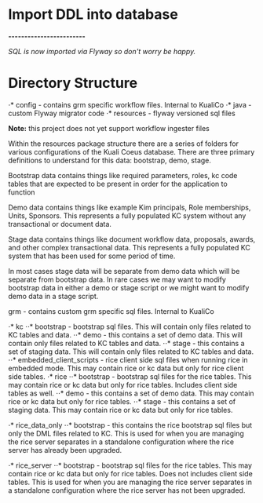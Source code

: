 # Import DDL into database
**------------------------**

*SQL is now imported via Flyway so don't worry be happy.*

# Directory Structure

⋅* config - contains grm specific workflow files. Internal to KualiCo
⋅* java - custom Flyway migrator code
⋅* resources - flyway versioned sql files

**Note:** this project does not yet support workflow ingester files

Within the resources package structure there are a series of folders for various configurations of the Kuali Coeus database.  There are three primary definitions to understand for this data: bootstrap, demo, stage.  

Bootstrap data contains things like required parameters, roles, kc code tables that are expected to be present in order for the application to function

Demo data contains things like example Kim principals, Role memberships, Units, Sponsors.  This represents a fully populated KC system without any transactional or document data.

Stage data contains things like document workflow data, proposals, awards, and other complex transactional data.  This represents a fully populated KC system that has been used for some period of time.

In most cases stage data will be separate from demo data which will be separate from bootstrap data.  In rare cases we may want to modify bootstrap data in either a demo or stage script or we might want to modify demo data in a stage script.

grm - contains custom grm specific sql files.  Internal to KualiCo

⋅* kc
⋅⋅* bootstrap - bootstrap sql files. This will contain only files related to KC tables and data.
⋅⋅* demo - this contains a set of demo data.  This will contain only files related to KC tables and data.
⋅⋅* stage - this contains a set of staging data.  This will contain only files related to KC tables and data.
⋅⋅* embedded_client_scripts - rice client side sql files when running rice in embedded mode.  This may contain rice or kc data but only for rice client side tables.
⋅* rice
⋅⋅* bootstrap - bootstrap sql files for the rice tables.  This may contain rice or kc data but only for rice tables.  Includes client side tables as well.
⋅⋅* demo - this contains a set of demo data.  This may contain rice or kc data but only for rice tables.
⋅⋅* stage - this contains a set of staging data.  This may contain rice or kc data but only for rice tables.

⋅* rice_data_only
⋅⋅* bootstrap - this contains the rice bootstrap sql files but only the DML files related to KC.  This is used for when you are managing the rice server separates in a standalone configuration where the rice server has already been upgraded.

⋅* rice_server
⋅⋅* bootstrap - bootstrap sql files for the rice tables.  This may contain rice or kc data but only for rice tables.  Does not includes client side tables.  This is used for when you are managing the rice server separates in a standalone configuration where the rice server has not been upgraded.


